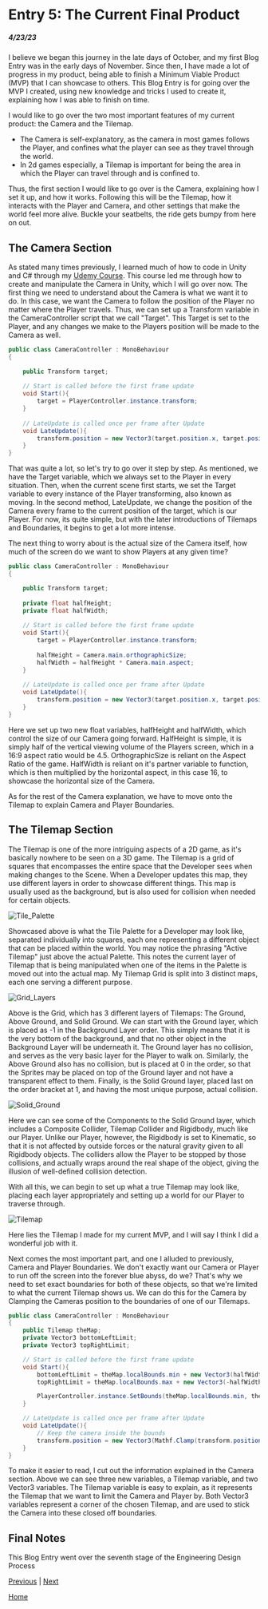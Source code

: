 # Entry 5: The Current Final Product
##### 4/23/23

I believe we began this journey in the late days of October, and my first Blog Entry was in the early days of November. 
Since then, I have made a lot of progress in my product, being able to finish a Minimum Viable Product (MVP) that I can showcase to others.
This Blog Entry is for going over the MVP I created, using new knowledge and tricks I used to create it, explaining how I was able to finish on time.

I would like to go over the two most important features of my current product: the Camera and the Tilemap.
- The Camera is self-explanatory, as the camera in most games follows the Player, and confines what the player can see as they travel through the world.
- In 2d games especially, a Tilemap is important for being the area in which the Player can travel through and is confined to.

Thus, the first section I would like to go over is the Camera, explaining how I set it up, and how it works.
Following this will be the Tilemap, how it interacts with the Player and Camera, and other settings that make the world feel more alive.
Buckle your seatbelts, the ride gets bumpy from here on out.

## The Camera Section
As stated many times previously, I learned much of how to code in Unity and C# through my [Udemy Course](https://www.udemy.com/course/unity2drpg/learn/lecture/12193818#content).
This course led me through how to create and manipulate the Camera in Unity, which I will go over now.
The first thing we need to understand about the Camera is what we want it to do.
In this case, we want the Camera to follow the position of the Player no matter where the Player travels.
Thus, we can set up a Transform variable in the CameraController script that we call "Target".
This Target is set to the Player, and any changes we make to the Players position will be made to the Camera as well.
```C#
public class CameraController : MonoBehaviour
{

    public Transform target;
    
    // Start is called before the first frame update
    void Start(){
        target = PlayerController.instance.transform;
    }
    
    // LateUpdate is called once per frame after Update
    void LateUpdate(){
        transform.position = new Vector3(target.position.x, target.position.y, transform.position.z);
    }
}
```
That was quite a lot, so let's try to go over it step by step. As mentioned, we have the Target variable, which we always set to the Player in every situation.
Then, when the current scene first starts, we set the Target variable to every instance of the Player transforming, also known as moving.
In the second method, LateUpdate, we change the position of the Camera every frame to the current position of the target, which is our Player.
For now, its quite simple, but with the later introductions of Tilemaps and Boundaries, it begins to get a lot more intense.

The next thing to worry about is the actual size of the Camera itself, how much of the screen do we want to show Players at any given time?
```C#
public class CameraController : MonoBehaviour
{

    public Transform target;
    
    private float halfHeight;
    private float halfWidth;
    
    // Start is called before the first frame update
    void Start(){
        target = PlayerController.instance.transform;
        
        halfHeight = Camera.main.orthographicSize;
        halfWidth = halfHeight * Camera.main.aspect;
    }
    
    // LateUpdate is called once per frame after Update
    void LateUpdate(){
        transform.position = new Vector3(target.position.x, target.position.y, transform.position.z);
    }
}
```
Here we set up two new float variables, halfHeight and halfWidth, which control the size of our Camera going forward.
HalfHeight is simple, it is simply half of the vertical viewing volume of the Players screen, which in a 16:9 aspect ratio would be 4.5.
OrthographicSize is reliant on the Aspect Ratio of the game.
HalfWidth is reliant on it's partner variable to function, which is then multiplied by the horizontal aspect, in this case 16, to showcase the horizontal size of the Camera.

As for the rest of the Camera explanation, we have to move onto the Tilemap to explain Camera and Player Boundaries.

## The Tilemap Section
The Tilemap is one of the more intriguing aspects of a 2D game, as it's basically nowhere to be seen on a 3D game.
The Tilemap is a grid of squares that encompasses the entire space that the Developer sees when making changes to the Scene.
When a Developer updates this map, they use different layers in order to showcase different things.
This map is usually used as the background, but is also used for collision when needed for certain objects.

![Tile_Palette](https://user-images.githubusercontent.com/73564442/233901045-7081b6ba-0c23-4714-8f13-7df6308f0ee8.png)

Showcased above is what the Tile Palette for a Developer may look like, separated individually into squares, each one representing a different object that can be placed within the world. 
You may notice the phrasing "Active Tilemap" just above the actual Palette. 
This notes the current layer of Tilemap that is being manipulated when one of the items in the Palette is moved out into the actual map.
My Tilemap Grid is split into 3 distinct maps, each one serving a different purpose. 

![Grid_Layers](https://user-images.githubusercontent.com/73564442/233901532-7f66a301-a1f9-4f0b-ad62-3b2249ff2fa2.png)

Above is the Grid, which has 3 different layers of Tilemaps: The Ground, Above Ground, and Solid Ground.
We can start with the Ground layer, which is placed as -1 in the Background Layer order. This simply means that it is the very bottom of the background, and that no other object in the Background Layer will be underneath it.
The Ground layer has no collision, and serves as the very basic layer for the Player to walk on.
Similarly, the Above Ground also has no collision, but is placed at 0 in the order, so that the Sprites may be placed on top of the Ground layer and not have a transparent effect to them.
Finally, is the Solid Ground layer, placed last on the order bracket at 1, and having the most unique purpose, actual collision.

![Solid_Ground](https://user-images.githubusercontent.com/73564442/233902330-e1f215ea-ef09-4300-b77a-97f3185a3b32.png)

Here we can see some of the Components to the Solid Ground layer, which includes a Composite Collider, Tilemap Collider and Rigidbody, much like our Player.
Unlike our Player, however, the Rigidbody is set to Kinematic, so that it is not affected by outside forces or the natural gravity given to all Rigidbody objects.
The colliders allow the Player to be stopped by those collisions, and actually wraps around the real shape of the object, giving the illusion of well-defined collision detection.

With all this, we can begin to set up what a true Tilemap may look like, placing each layer appropriately and setting up a world for our Player to traverse through.

![Tilemap](https://user-images.githubusercontent.com/73564442/233902810-41b19049-7466-4e81-bc2a-1a4110aea0b8.png)

Here lies the Tilemap I made for my current MVP, and I will say I think I did a wonderful job with it.

Next comes the most important part, and one I alluded to previously, Camera and Player Boundaries. 
We don't exactly want our Camera or Player to run off the screen into the forever blue abyss, do we?
That's why we need to set exact boundaries for both of these objects, so that we're limited to what the current Tilemap shows us. 
We can do this for the Camera by Clamping the Cameras position to the boundaries of one of our Tilemaps.
```C#
public class CameraController : MonoBehaviour
{
    public Tilemap theMap;
    private Vector3 bottomLeftLimit;
    private Vector3 topRightLimit;

    // Start is called before the first frame update
    void Start(){
        bottomLeftLimit = theMap.localBounds.min + new Vector3(halfWidth, halfHeight, 0f);
        topRightLimit = theMap.localBounds.max + new Vector3(-halfWidth, -halfHeight, 0f);

        PlayerController.instance.SetBounds(theMap.localBounds.min, theMap.localBounds.max);
    }

    // LateUpdate is called once per frame after Update
    void LateUpdate(){
        // Keep the camera inside the bounds
        transform.position = new Vector3(Mathf.Clamp(transform.position.x, bottomLeftLimit.x, topRightLimit.x), Mathf.Clamp(transform.position.y, bottomLeftLimit.y, topRightLimit.y), transform.position.z);
    }
}
```
To make it easier to read, I cut out the information explained in the Camera section.
Above we can see three new variables, a Tilemap variable, and two Vector3 variables.
The Tilemap variable is easy to explain, as it represents the Tilemap that we want to limit the Camera and Player by.
Both Vector3 variables represent a corner of the chosen Tilemap, and are used to stick the Camera into these closed off boundaries.

## Final Notes
This Blog Entry went over the seventh stage of the Engineering Design Process

[Previous](entry04.md) | [Next](entry06.md)

[Home](../README.md)
